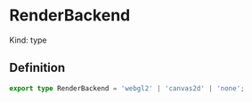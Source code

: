 # RenderBackend

Kind: type

## Definition

```ts
export type RenderBackend = 'webgl2' | 'canvas2d' | 'none';
```
